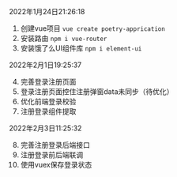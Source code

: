

2022年1月24日21:26:18

1. 创建vue项目  ``vue create poetry-apprication``
2. 安装路由 ``npm i vue-router`` 
2. 安装饿了么UI组件库 ``npm i element-ui`` 

2022年2月1日19:25:37

4. 完善登录注册页面
4. 登录注册页面控住注册弹窗data未同步（待优化）
4. 优化前端登录校验
4. 注册登录组件提取

2022年2月3日11:25:32

8. 完善注册登录后端接口
 9. 注册登录前后端联调
 10. 使用vuex保存登录状态

